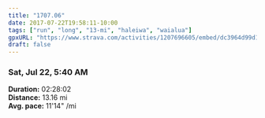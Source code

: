 ```yaml
---
title: "1707.06"
date: 2017-07-22T19:58:11-10:00
tags: ["run", "long", "13-mi", "haleiwa", "waialua"]
gpxURL: "https://www.strava.com/activities/1207696605/embed/dc3964d99d19ae193e5a9347116a4c10fafa649a"
draft: false
---
```


### Sat, Jul 22, 5:40 AM

**Duration:** 02:28:02  
**Distance:** 13.16 mi  
**Avg. pace:** 11'14" /mi